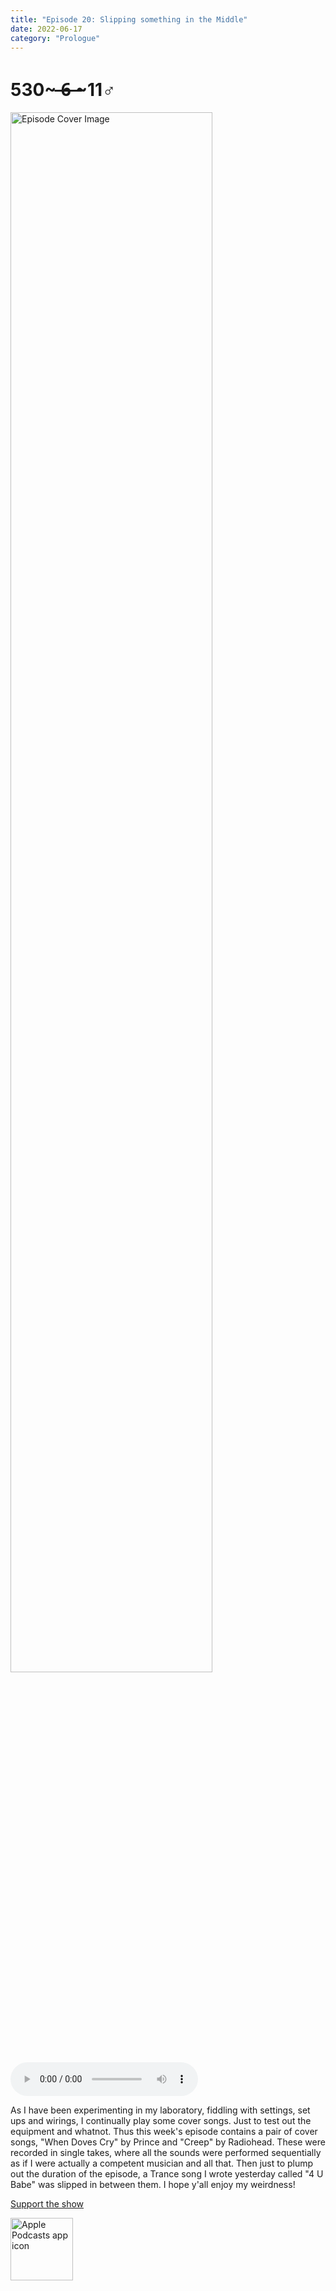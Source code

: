 ```yaml
---
title: "Episode 20: Slipping something in the Middle"
date: 2022-06-17
category: "Prologue"
---
```

# 530~ ̶6̶ ̶~11♂
<img src="https://artwork.captivate.fm/89a98a89-543d-400e-b99c-36d1afc7f11f/60854458c4d1acdf4e1c2f79c4137142d85d78e379bdafbd69bd34c85f5819ad.jpg" alt="Episode Cover Image" width=80%/>
<audio controls>
  <source src="https://podcasts.captivate.fm/media/d07eb5ae-7f94-43cf-8397-85d697a83429/10811760-episode-20-slipping-something-in-the-middle.mp3" type="audio/mpeg">
  Your browser does not support the audio element.
</audio>

<p>As I have been experimenting in my laboratory, fiddling with settings, set ups and wirings, I continually play some cover songs. Just to test out the equipment and whatnot. Thus this week&apos;s episode contains a pair of cover songs, &quot;When Doves Cry&quot; by Prince and &quot;Creep&quot; by Radiohead. These were recorded in single takes, where all the sounds were performed sequentially as if I were actually a competent musician and all that. Then just to plump out the duration of the episode, a Trance song I wrote yesterday called &quot;4 U Babe&quot; was slipped in between them. I hope y&apos;all enjoy my weirdness!</p><a rel="payment" href="https://www.paypal.com/donate/?hosted_button_id=WX3GRUK5BHJLS">Support the show</a>

<a href="https://podcasts.apple.com/us/podcast/living-room-music/id1608791560?tscg=30200&itsct=podcast_box_appicon&ls=1&mttnsubad=1608791560" style="display: inline-block;"><img src="https://toolbox.marketingtools.apple.com/api/v2/badges/app-icon-podcasts/standard/en-us" alt="Apple Podcasts app icon" style="width: 100px; height: 100px; vertical-align: middle; object-fit: contain;" /></a>
    